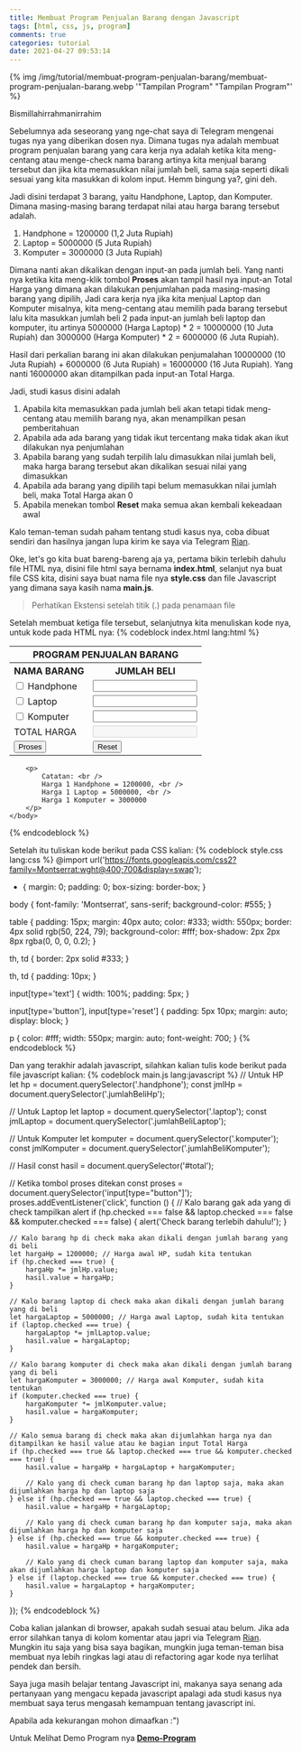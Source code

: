 ```yaml
---
title: Membuat Program Penjualan Barang dengan Javascript
tags: [html, css, js, program]
comments: true
categories: tutorial
date: 2021-04-27 09:53:14
---
```


{% img /img/tutorial/membuat-program-penjualan-barang/membuat-program-penjualan-barang.webp '"Tampilan Program"  "Tampilan Program"' %}

Bismillahirrahmanirrahim

Sebelumnya ada seseorang yang nge-chat saya di Telegram mengenai tugas nya yang diberikan dosen nya. Dimana tugas nya adalah membuat program penjualan barang yang cara kerja nya adalah ketika kita meng-centang atau menge-check nama barang artinya kita menjual barang tersebut dan jika kita memasukkan nilai jumlah beli, sama saja seperti dikali sesuai yang kita masukkan di kolom input. Hemm bingung ya?, gini deh. 

<!-- more -->

Jadi disini terdapat 3 barang, yaitu Handphone, Laptop, dan Komputer. Dimana masing-masing barang terdapat nilai atau harga barang tersebut adalah.
1. Handphone = 1200000 (1,2 Juta Rupiah)
2. Laptop = 5000000 (5 Juta Rupiah)
3. Komputer = 3000000 (3 Juta Rupiah)

Dimana nanti akan dikalikan dengan input-an pada jumlah beli. Yang nanti nya ketika kita meng-klik tombol <b>Proses</b> akan tampil hasil nya input-an Total Harga yang dimana akan dilakukan penjumlahan pada masing-masing barang yang dipilih, Jadi cara kerja nya jika kita menjual Laptop dan Komputer misalnya, kita meng-centang atau memilih pada barang tersebut lalu kita masukkan jumlah beli 2 pada input-an jumlah beli laptop dan komputer, itu artinya 5000000 (Harga Laptop) * 2 = 10000000 (10 Juta Rupiah) dan 3000000 (Harga Komputer) * 2 = 6000000 (6 Juta Rupiah). 

Hasil dari perkalian barang ini akan dilakukan penjumalahan 10000000 (10 Juta Rupiah) + 6000000 (6 Juta Rupiah) = 16000000 (16 Juta Rupiah). Yang nanti 16000000 akan ditampilkan pada input-an Total Harga.

Jadi, studi kasus disini adalah
1. Apabila kita memasukkan pada jumlah beli akan tetapi tidak meng-centang atau memilih barang nya, akan menampilkan pesan pemberitahuan
2. Apabila ada ada barang yang tidak ikut tercentang maka tidak akan ikut dilakukan nya penjumlahan
3. Apabila barang yang sudah terpilih lalu dimasukkan nilai jumlah beli, maka harga barang tersebut akan dikalikan sesuai nilai yang dimasukkan
4. Apabila ada barang yang dipilih tapi belum memasukkan nilai jumlah beli, maka Total Harga akan 0
5. Apabila menekan tombol <b>Reset</b> maka semua akan kembali kekeadaan awal

Kalo teman-teman sudah paham tentang studi kasus nya, coba dibuat sendiri dan hasilnya jangan lupa kirim ke saya via Telegram [Rian](https://t.me/riann18).


Oke, let's go kita buat bareng-bareng aja ya, pertama bikin terlebih dahulu file HTML nya, disini file html saya bernama **index.html**, selanjut nya buat file CSS kita, disini saya buat nama file nya **style.css** dan file Javascript yang dimana saya kasih nama **main.js**. 
> Perhatikan Ekstensi setelah titik (.) pada penamaan file

Setelah membuat ketiga file tersebut, selanjutnya kita menuliskan kode nya, untuk kode pada HTML nya:
{% codeblock index.html lang:html %}
<!DOCTYPE html>
<html lang="en">
	<head>
		<meta charset="UTF-8" />
		<meta http-equiv="X-UA-Compatible" content="IE=edge" />
		<meta name="viewport" content="width=device-width, initial-scale=1.0" />
		<title>PROGRAM PENJUALAN BARANG</title>
	</head>
	<body>
		<form name="form">
			<table>
				<tr>
					<th colspan="2">PROGRAM PENJUALAN BARANG</th>
				</tr>
				<tr>
					<th>NAMA BARANG</th>
					<th>JUMLAH BELI</th>
				</tr>
				<tr>
					<td>
						<label> <input type="checkbox" class="handphone" /> </label>Handphone
					</td>
					<td><input type="text" class="jumlahBeliHp" /></td>
				</tr>
				<tr>
					<td>
						<label> <input type="checkbox" class="laptop" /> </label>Laptop
					</td>
					<td><input type="text" class="jumlahBeliLaptop" /></td>
				</tr>
				<tr>
					<td>
						<label> <input type="checkbox" class="komputer" /> </label>Komputer
					</td>
					<td><input type="text" class="jumlahBeliKomputer" /></td>
				</tr>
				<tr>
					<td>
						<label> TOTAL HARGA </label>
					</td>
					<td><input type="text" id="total" disabled /></td>
				</tr>
				<tr>
					<td><input type="button" value="Proses" /></td>
					<td><input type="reset" value="Reset" /></td>
				</tr>
			</table>
		</form>

		<p>
			Catatan: <br />
			Harga 1 Handphone = 1200000, <br />
			Harga 1 Laptop = 5000000, <br />
			Harga 1 Komputer = 3000000
		</p>
	</body>
</html>
{% endcodeblock %}

Setelah itu tuliskan kode berikut pada CSS kalian:
{% codeblock style.css lang:css %}
@import url('https://fonts.googleapis.com/css2?family=Montserrat:wght@400;700&display=swap');

* {
	margin: 0;
	padding: 0;
	box-sizing: border-box;
}

			
body {
    font-family: 'Montserrat', sans-serif;
    background-color: #555;
}

table {
    padding: 15px;
    margin: 40px auto;
    color: #333;
    width: 550px;
    border: 4px solid rgb(50, 224, 79);
    background-color: #fff;
    box-shadow: 2px 2px 8px rgba(0, 0, 0, 0.2);
}

th,
td {
    border: 2px solid #333;
}

th,
td {
    padding: 10px;
}

input[type='text'] {
    width: 100%;
    padding: 5px;
}

input[type='button'],
input[type='reset'] {
    padding: 5px 10px;
    margin: auto;
    display: block;
}

p {
    color: #fff;
    width: 550px;
    margin: auto;
    font-weight: 700;
}
{% endcodeblock %}

Dan yang terakhir adalah javascript, silahkan kalian tulis kode berikut pada file javascript kalian:
{% codeblock main.js lang:javascript %}
// Untuk HP
let hp = document.querySelector('.handphone');
const jmlHp = document.querySelector('.jumlahBeliHp');

// Untuk Laptop
let laptop = document.querySelector('.laptop');
const jmlLaptop = document.querySelector('.jumlahBeliLaptop');

// Untuk Komputer
let komputer = document.querySelector('.komputer');
const jmlKomputer = document.querySelector('.jumlahBeliKomputer');

// Hasil
const hasil = document.querySelector('#total');

// Ketika tombol proses ditekan
const proses = document.querySelector('input[type="button"]');
proses.addEventListener('click', function () {
    // Kalo barang gak ada yang di check tampilkan alert
    if (hp.checked === false && laptop.checked === false && komputer.checked === false) {
        alert('Check barang terlebih dahulu!');
    }

    // Kalo barang hp di check maka akan dikali dengan jumlah barang yang di beli
    let hargaHp = 1200000; // Harga awal HP, sudah kita tentukan
    if (hp.checked === true) {
        hargaHp *= jmlHp.value;
        hasil.value = hargaHp;
    }

    // Kalo barang laptop di check maka akan dikali dengan jumlah barang yang di beli
    let hargaLaptop = 5000000; // Harga awal Laptop, sudah kita tentukan
    if (laptop.checked === true) {
        hargaLaptop *= jmlLaptop.value;
        hasil.value = hargaLaptop;
    }

    // Kalo barang komputer di check maka akan dikali dengan jumlah barang yang di beli
    let hargaKomputer = 3000000; // Harga awal Komputer, sudah kita tentukan
    if (komputer.checked === true) {
        hargaKomputer *= jmlKomputer.value;
        hasil.value = hargaKomputer;
    }

    // Kalo semua barang di check maka akan dijumlahkan harga nya dan ditampilkan ke hasil value atau ke bagian input Total Harga
    if (hp.checked === true && laptop.checked === true && komputer.checked === true) {
        hasil.value = hargaHp + hargaLaptop + hargaKomputer;

        // Kalo yang di check cuman barang hp dan laptop saja, maka akan dijumlahkan harga hp dan laptop saja
    } else if (hp.checked === true && laptop.checked === true) {
        hasil.value = hargaHp + hargaLaptop;

        // Kalo yang di check cuman barang hp dan komputer saja, maka akan dijumlahkan harga hp dan komputer saja
    } else if (hp.checked === true && komputer.checked === true) {
        hasil.value = hargaHp + hargaKomputer;

        // Kalo yang di check cuman barang laptop dan komputer saja, maka akan dijumlahkan harga laptop dan komputer saja
    } else if (laptop.checked === true && komputer.checked === true) {
        hasil.value = hargaLaptop + hargaKomputer;
    }
});
{% endcodeblock %}

Coba kalian jalankan di browser, apakah sudah sesuai atau belum. Jika ada error silahkan tanya di kolom komentar atau japri via Telegram [Rian](https://t.me/riann18). Mungkin itu saja yang bisa saya bagikan, mungkin juga teman-teman bisa membuat nya lebih ringkas lagi atau di refactoring agar kode nya terlihat pendek dan bersih. 

Saya juga masih belajar tentang Javascript ini, makanya saya senang ada pertanyaan yang mengacu kepada javascript apalagi ada studi kasus nya membuat saya terus mengasah kemampuan tentang javascript ini.

Apabila ada kekurangan mohon dimaafkan :")

Untuk Melihat Demo Program nya **[Demo-Program](https://codepen.io/mfebriann/pen/rNjRZVJ)**